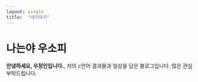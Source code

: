 ```yaml
---
layout: single
title:  "내이야기"
---
```


# 나는야 우소피

**안녕하세요, 우정인입니다.**, 저의 c언어 결과물과 일상을 담은 블로그입니다. 
많은 관심 부탁드립니다.
